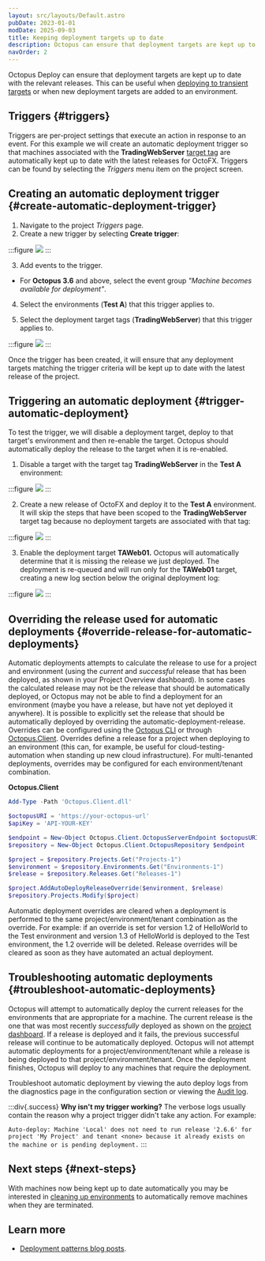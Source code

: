 ```yaml
---
layout: src/layouts/Default.astro
pubDate: 2023-01-01
modDate: 2025-09-03
title: Keeping deployment targets up to date
description: Octopus can ensure that deployment targets are kept up to date with the relevant releases. This can be useful when deploying to transient targets or when new deployment targets are added to an environment.
navOrder: 2
---
```


Octopus Deploy can ensure that deployment targets are kept up to date with the relevant releases. This can be useful when [deploying to transient targets](/docs/deployments/patterns/elastic-and-transient-environments/deploying-to-transient-targets) or when new deployment targets are added to an environment.

## Triggers {#triggers}

Triggers are per-project settings that execute an action in response to an event. For this example we will create an automatic deployment trigger so that machines associated with the **TradingWebServer** [target tag](/docs/infrastructure/deployment-targets/#target-roles) are automatically kept up to date with the latest releases for OctoFX. Triggers can be found by selecting the *Triggers* menu item on the project screen.

## Creating an automatic deployment trigger {#create-automatic-deployment-trigger}

1. Navigate to the project *Triggers* page.
2. Create a new trigger by selecting **Create trigger**:

:::figure
![](/docs/img/deployments/patterns/elastic-and-transient-environments/images/5865570.png)
:::

3. Add events to the trigger.

- For **Octopus 3.6** and above, select the event group *"Machine becomes available for deployment"*.

4. Select the environments (**Test A**) that this trigger applies to.

5. Select the deployment target tags (**TradingWebServer**) that this trigger applies to.

:::figure
![](/docs/img/deployments/patterns/elastic-and-transient-environments/images/5865705.png)
:::

Once the trigger has been created, it will ensure that any deployment targets matching the trigger criteria will be kept up to date with the latest release of the project.

## Triggering an automatic deployment {#trigger-automatic-deployment}

To test the trigger, we will disable a deployment target, deploy to that target's environment and then re-enable the target. Octopus should automatically deploy the release to the target when it is re-enabled.

1. Disable a target with the target tag **TradingWebServer** in the **Test A** environment:

:::figure
![](/docs/img/deployments/patterns/elastic-and-transient-environments/images/5865573.png)
:::

2. Create a new release of OctoFX and deploy it to the **Test A** environment. It will skip the steps that have been scoped to the **TradingWebServer** target tag because no deployment targets are associated with that tag:

:::figure
![](/docs/img/deployments/patterns/elastic-and-transient-environments/images/5865574.png)
:::

3. Enable the deployment target **TAWeb01.** Octopus will automatically determine that it is missing the release we just deployed. The deployment is re-queued and will run only for the **TAWeb01** target, creating a new log section below the original deployment log:

:::figure
![](/docs/img/deployments/patterns/elastic-and-transient-environments/images/5865575.png)
:::

## Overriding the release used for automatic deployments {#override-release-for-automatic-deployments}

Automatic deployments attempts to calculate the release to use for a project and environment (using the *current* and *successful* release that has been deployed, as shown in your Project Overview dashboard). In some cases the calculated release may not be the release that should be automatically deployed, or Octopus may not be able to find a deployment for an environment (maybe you have a release, but have not yet deployed it anywhere). It is possible to explicitly set the release that should be automatically deployed by overriding the automatic-deployment-release. Overrides can be configured using the [Octopus CLI](/docs/octopus-rest-api/octopus-cli/) or through [Octopus.Client](/docs/octopus-rest-api/octopus.client). Overrides define a release for a project when deploying to an environment (this can, for example, be useful for cloud-testing-automation when standing up new cloud infrastructure). For multi-tenanted deployments, overrides may be configured for each environment/tenant combination.

**Octopus.Client**

```powershell
Add-Type -Path 'Octopus.Client.dll'

$octopusURI = 'https://your-octopus-url'
$apiKey = 'API-YOUR-KEY'

$endpoint = New-Object Octopus.Client.OctopusServerEndpoint $octopusURI, $apiKey
$repository = New-Object Octopus.Client.OctopusRepository $endpoint

$project = $repository.Projects.Get("Projects-1")
$environment = $repository.Environments.Get("Environments-1")
$release = $repository.Releases.Get("Releases-1")

$project.AddAutoDeployReleaseOverride($environment, $release)
$repository.Projects.Modify($project)
```

Automatic deployment overrides are cleared when a deployment is performed to the same project/environment/tenant combination as the override. For example: if an override is set for version 1.2 of HelloWorld to the Test environment and version 1.3 of HelloWorld is deployed to the Test environment, the 1.2 override will be deleted. Release overrides will be cleared as soon as they have automated an actual deployment.

## Troubleshooting automatic deployments {#troubleshoot-automatic-deployments}

Octopus will attempt to automatically deploy the current releases for the environments that are appropriate for a machine. The current release is the one that was most recently *successfully* deployed as shown on the [project dashboard](/docs/projects/project-dashboard). If a release is deployed and it fails, the previous successful release will continue to be automatically deployed. Octopus will not attempt automatic deployments for a project/environment/tenant while a release is being deployed to that project/environment/tenant. Once the deployment finishes, Octopus will deploy to any machines that require the deployment.

Troubleshoot automatic deployment by viewing the auto deploy logs from the diagnostics page in the configuration section or viewing the [Audit log](/docs/security/users-and-teams/auditing).

:::div{.success}
**Why isn't my trigger working?**
The verbose logs usually contain the reason why a project trigger didn't take any action. For example:

`Auto-deploy: Machine 'Local' does not need to run release '2.6.6' for project 'My Project' and tenant <none> because it already exists on the machine or is pending deployment.`
:::

## Next steps {#next-steps}

With machines now being kept up to date automatically you may be interested in [cleaning up environments](/docs/deployments/patterns/elastic-and-transient-environments/cleaning-up-environments) to automatically remove machines when they are terminated.

## Learn more

- [Deployment patterns blog posts](https://octopus.com/blog/tag/Deployment%20Patterns).
